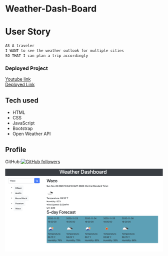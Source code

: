 # Weather-Dash-Board

# User Story

```
AS A traveler
I WANT to see the weather outlook for multiple cities
SO THAT I can plan a trip accordingly
```
### Deployed Project
[Youtube link](https://youtu.be/cEk2FEGVkRM)</br>
[Deployed Link](https://manii-dot.github.io/Weather-Dash-Board/)

## Tech used

* HTML
* CSS
* JavaScript
* Bootstrap
* Open Weather API


## Profile
GitHub:<a href="https://github.com/Manii-dot" target="_blank">![GitHub followers](https://img.shields.io/github/followers/Manii-dot?label=Manii-dot&style=social)</a>


![Weather-Dash-Board](Asset/WDB.png)
